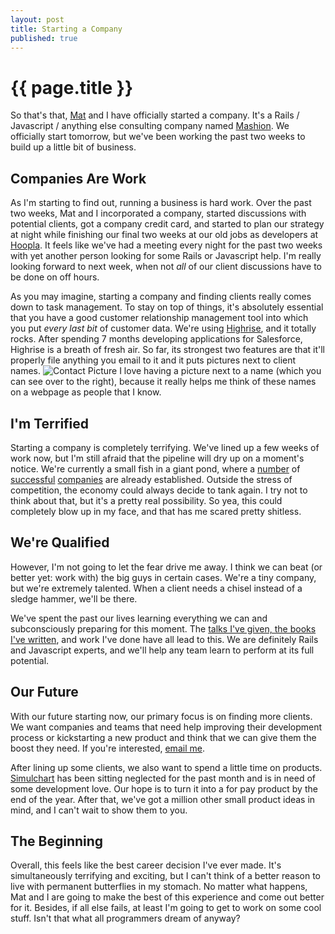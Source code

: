```yaml
---
layout: post
title: Starting a Company
published: true
---
```


# {{ page.title }}

So that's that, [Mat](http://matschaffer.com) and I have officially started a
company. It's a Rails / Javascript / anything else consulting company named
[Mashion](http://mashion.net). We officially start tomorrow, but we've been
working the past two weeks to build up a little bit of business.

## Companies Are Work

As I'm starting to find out, running a business is hard work. Over the past two
weeks, Mat and I incorporated a company, started discussions with potential
clients, got a company credit card, and started to plan our strategy at night
while finishing our final two weeks at our old jobs as developers at
[Hoopla](http://hoopla.net). It feels like we've had a meeting every night for
the past two weeks with yet another person looking for some Rails or Javascript
help. I'm really looking forward to next week, when not _all_ of our client
discussions have to be done on off hours.

As you may imagine, starting a company and finding clients really comes down to
task management. To stay on top of things, it's absolutely essential that you
have a good customer relationship management tool into which you put *every
last bit* of customer data. We're using [Highrise](http://highrisehq.com), and
it totally rocks. After spending 7 months developing applications for
Salesforce, Highrise is a breath of fresh air. So far, its strongest two
features are that it'll properly file anything you email to it and it puts
pictures next to client names. ![Contact
Picture](/images/2010-09-26-mashion/pictures-with-contacts.jpg) I love having a
picture next to a name (which you can see over to the right), because it really
helps me think of these names on a webpage as people that I know.

## I'm Terrified

Starting a company is completely terrifying. We've lined up a few weeks of work
now, but I'm still afraid that the pipeline will dry up on a moment's notice.
We're currently a small fish in a giant pond, where a
[number](http://pivotallabs.com/) of [successful](http://hashrocket.com)
[companies](http://thoughtbot.com) are already established. Outside the stress of
competition, the economy could always decide to tank again. I try not to think
about that, but it's a pretty real possibility. So yea, this could completely
blow up in my face, and that has me scared pretty shitless.

## We're Qualified

However, I'm not going to let the fear drive me away. I think we can beat (or
better yet: work with) the big guys in certain cases. We're a tiny company, but
we're extremely talented. When a client needs a chisel instead of a sledge
hammer, we'll be there.

We've spent the past our lives learning everything we can and subconsciously
preparing for this moment. The [talks I've given, the books
I've written](/), and work I've done have all lead to this. We are
definitely Rails and Javascript experts, and we'll help any team learn to
perform at its full potential.

## Our Future

With our future starting now, our primary focus is on finding more clients.  We
want companies and teams that need help improving their development process or
kickstarting a new product and think that we can give them the boost they need.
If you're interested, [email me](mailto:trotter@mashion.net).

After lining up some clients, we also want to spend a little time on products.
[Simulchart](http://simulchart.com) has been sitting neglected for the past
month and is in need of some development love. Our hope is to turn it into a
for pay product by the end of the year. After that, we've got a million other
small product ideas in mind, and I can't wait to show them to you.

## The Beginning

Overall, this feels like the best career decision I've ever made. It's
simultaneously terrifying and exciting, but I can't think of a better reason to
live with permanent butterflies in my stomach. No matter what happens, Mat and
I are going to make the best of this experience and come out better for it.
Besides, if all else fails, at least I'm going to get to work on some cool
stuff. Isn't that what all programmers dream of anyway?
